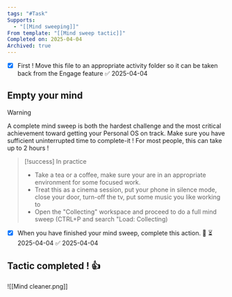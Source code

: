 ```yaml
---
tags: "#Task"
Supports:
  - "[[Mind sweeping]]"
From template: "[[Mind sweep tactic]]"
Completed on: 2025-04-04
Archived: true
---
```




- [x] First ! Move this file to an appropriate activity folder so it can be taken back from the Engage feature ✅ 2025-04-04
## Empty your mind 

> [!warning] 
> A complete mind sweep is both the hardest challenge and the most critical achievement toward getting your Personal OS on track. Make sure you have sufficient uninterrupted time to complete-it ! For most people, this can take up to 2 hours ! 

> [!success] In practice
> - Take a tea or a coffee, make sure your are in an appropriate environment for some focused work. 
> - Treat this as a cinema session, put your phone in silence mode, close your door, turn-off the tv, put some music you like working to
> - Open the "Collecting" workspace and proceed to do a full mind sweep (CTRL+P and search "Load: Collecting)

- [x] When you have finished your mind sweep, complete this action. 🔺 ⏳ 2025-04-04 ✅ 2025-04-04


## Tactic completed ! 👍 

![[Mind cleaner.png]]

